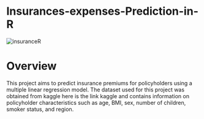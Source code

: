 # Insurances-expenses-Prediction-in-R
![insuranceR](https://user-images.githubusercontent.com/94622826/213183905-f91e24a7-806f-4503-87ea-1014d724ec6d.png)

# Overview 
This project aims to predict insurance premiums for policyholders using a multiple linear regression model. The dataset used for this project was obtained from kaggle here is the link kaggle and contains information on policyholder characteristics such as age, BMI, sex, number of children, smoker status, and region.
